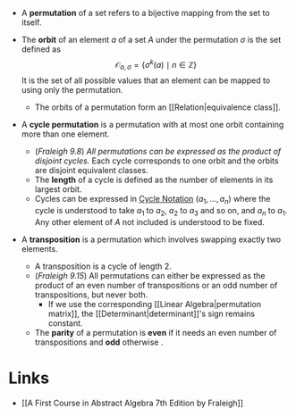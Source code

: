 * A **permutation** of a set refers to a bijective mapping from the set to itself. 
* The **orbit** of an element $a$ of a set $A$  under the permutation $\sigma$ is the set defined as
  $$
  \mathcal{O}_{a,\sigma} = \{\sigma^k(a) \mid n \in \mathbb{Z}\}
  $$
  It is the set of all possible values that an element can be mapped to using only the permutation. 
	* The orbits of a permutation form an [[Relation|equivalence class]]. 
* A **cycle permutation** is a permutation with at most one orbit containing more than one element.
	* (*Fraleigh 9.8*) *All permutations can be expressed as the product of disjoint cycles.* Each cycle corresponds to one orbit and the orbits are disjoint equivalent classes.
	* The **length** of a cycle is defined as the number of elements in its largest orbit. 
	* Cycles can be expressed in [Cycle Notation](https://en.wikipedia.org/wiki/Cyclic_permutation) $(a_1,\dots,a_n)$ where the cycle is understood to take $a_1$ to $a_2$, $a_2$ to $a_3$ and so on, and $a_n$ to $a_1$. Any other element of $A$ not included is understood to be fixed.

* A **transposition** is a permutation which involves swapping exactly two elements. 
	* A transposition is a cycle of length $2$.
	* (*Fraleigh 9.15*) All permutations can either be expressed as the product of an even number of transpositions or an odd number of transpositions, but never both.
		* If we use the corresponding [[Linear Algebra|permutation matrix]], the [[Determinant|determinant]]'s sign remains constant.
	* The **parity** of a permutation is **even** if it needs an even number of transpositions and **odd** otherwise .

# Links
* [[A First Course in Abstract Algebra 7th Edition by Fraleigh]]